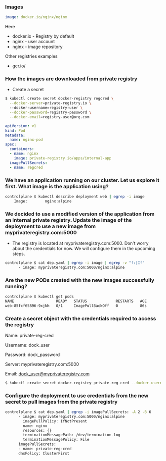 ### Images

```yaml
image: docker.io/nginx/nginx
```
Here
- docker.io - Registry by default
- nginx - user account
- nginx - image repository

Other registries examples
- gcr.io/


### How the images are downloaded from private registry

- Create a secret

```bash
$ kubectl create secret docker-registry regcred \
  --docker-server=private-registry.io \ 
  --docker-username=registry-user \
  --docker-password=registry-password \
  --docker-email=registry-user@org.com
```



```yaml
apiVersion: v1
kind: Pod
metadata:
  name: nginx-pod
spec:
  containers:
  - name: nginx
    image: private-registry.io/apps/internal-app
  imagePullSecrets:
  - name: regcred
```



### We have an application running on our cluster. Let us explore it first. What image is the application using?

```bash
controlplane $ kubectl describe deployment web | egrep -i image
    Image:        nginx:alpine
```


### We decided to use a modified version of the application from an internal private registry. Update the image of the deployment to use a new image from myprivateregistry.com:5000
    
- The registry is located at myprivateregistry.com:5000. Don't worry about the credentials for now. We will configure them in the upcoming steps.
  
```bash
controlplane $ cat dep.yaml | egrep -i image | egrep -v "f:|If"
      - image: myprivateregistry.com:5000/nginx:alpine
```  

### Are the new PODs created with the new images successfully running?
    
```bash
controlplane $ kubectl get pods
NAME                   READY   STATUS             RESTARTS   AGE
web-85fcf65896-9xjkh   0/1     ImagePullBackOff   0          86s
```
    


### Create a secret object with the credentials required to access the registry
    
Name: private-reg-cred

Username: dock_user

Password: dock_password

Server: myprivateregistry.com:5000

Email: dock_user@myprivateregistry.com

```bash
$ kubectl create secret docker-registry private-reg-cred --docker-username=dock_user --docker-password=dock_password --docker-server=myprivateregistry.com:5000 --docker-email=dock_user@myprivateregistry.com
```


### Configure the deployment to use credentials from the new secret to pull images from the private registry

```bash
controlplane $ cat dep.yaml | egrep -i imagePullSecrets: -A 2 -B 6
      - image: myprivateregistry.com:5000/nginx:alpine
        imagePullPolicy: IfNotPresent
        name: nginx
        resources: {}
        terminationMessagePath: /dev/termination-log
        terminationMessagePolicy: File
      imagePullSecrets:
      - name: private-reg-cred
      dnsPolicy: ClusterFirst
```